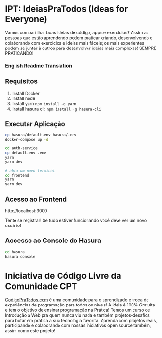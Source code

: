 # IPT: IdeiasPraTodos (Ideas for Everyone)

Vamos compartilhar boas ideias de código, apps e exercícios? Assim as pessoas que estão aprendendo podem praticar criando, desenvolvendo e colaborando com exercicios e ideias mais fáceis; os mais experientes podem se juntar à outros para desenvolver ideias mais complexas! SEMPRE PRATICANDO!

### [English Readme Translation](README.en.md)

## Requisitos

1. Install Docker
1. Install node
1. Install yarn `npm install -g yarn`
1. Install hasura cli: `npm install -g hasura-cli`

## Executar Aplicação

```bash
cp hasura/default.env hasura/.env
docker-compose up -d

cd auth-service
cp default.env .env
yarn
yarn dev

# abra um novo terminal
cd frontend
yarn
yarn dev
```

## Acesso ao Frontend

http://localhost:3000

Tente se registrar! Se tudo estiver funcionando você deve ver um novo usuário!

## Accesso ao Console do Hasura

```bash
cd hasura
hasura console
```

# Iniciativa de Código Livre da Comunidade CPT

[CodigoPraTodos.com](https://codigopratodos.com) é uma comunidade para o aprendizado e troca de experiências de programação para todos os níveis! A ideia é 100% Gratuita e tem o objetivo de ensinar programação na Prática! Temos um curso de Introdução a Web pra quem nunca viu nada e também projetos-desafios para botar em prática a sua tecnologia favorita. Aprenda com projetos reais, participando e colaborando com nossas iniciativas open source também, assim como este projeto!
